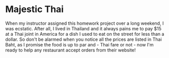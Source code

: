 Majestic Thai
====================
When my instructor assigned this homework project over a long weekend, I was ecstatic. After all, I lived in Thailand and it always pains me to pay $15 at a Thai joint in America for a dish I used to eat on the street for less than a dollar. So don't be alarmed when you notice all the prices are listed in Thai Baht, as I promise the food is up to par and - Thai fare or not - now I'm ready to help any restaurant accept orders from their website!
